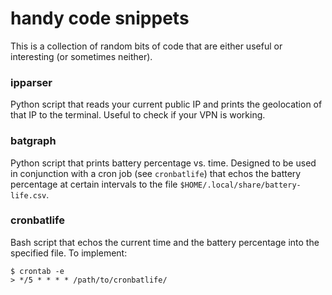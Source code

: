 # handy code snippets
This is a collection of random bits of code that are either useful or interesting (or sometimes neither).

### ipparser
Python script that reads your current public IP and prints the geolocation of that IP to the terminal. Useful to check if your VPN is working.

### batgraph
Python script that prints battery percentage vs. time. Designed to be used in conjunction with a cron job (see `cronbatlife`) that echos the battery percentage at certain intervals to the file `$HOME/.local/share/battery-life.csv`.

### cronbatlife
Bash script that echos the current time and the battery percentage into the specified file. To implement:
```
$ crontab -e
> */5 * * * * /path/to/cronbatlife/
```

